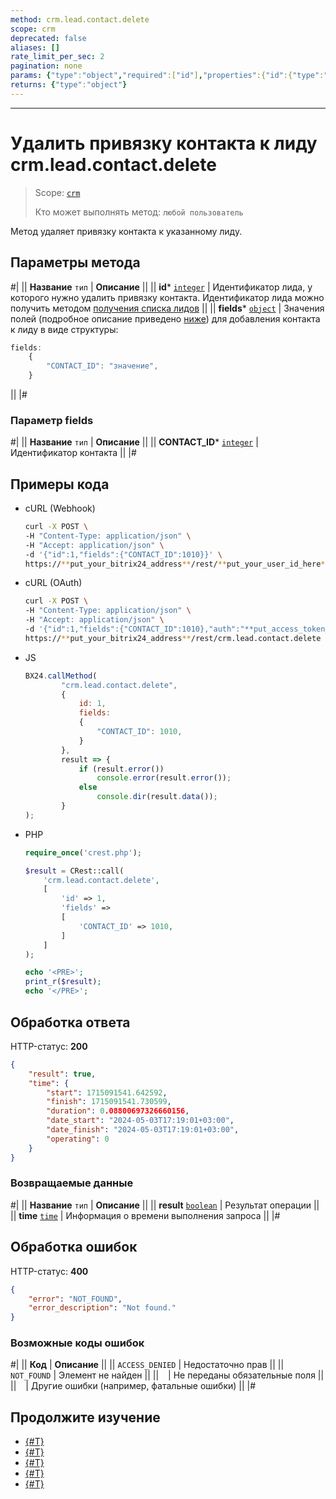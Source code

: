 ```yaml
---
method: crm.lead.contact.delete
scope: crm
deprecated: false
aliases: []
rate_limit_per_sec: 2
pagination: none
params: {"type":"object","required":["id"],"properties":{"id":{"type":"integer"}}}
returns: {"type":"object"}
---
```



---

# Удалить привязку контакта к лиду crm.lead.contact.delete

> Scope: [`crm`](../../../scopes/permissions.md)
>
> Кто может выполнять метод: `любой пользователь`

Метод удаляет привязку контакта к указанному лиду.

## Параметры метода



#|
|| **Название**
`тип` | **Описание** ||
|| **id***
[`integer`](../../../data-types.md) | Идентификатор лида, у которого нужно удалить привязку контакта. Идентификатор лида можно получить методом [получения списка лидов](../crm-lead-list.md) ||
|| **fields***
[`object`](../../../data-types.md) | Значения полей (подробное описание приведено [ниже](#parametr-fields)) для добавления контакта к лиду в виде структуры:

```js
fields:
    {
        "CONTACT_ID": "значение",
    }
```
 ||
|#

### Параметр fields



#|
|| **Название**
`тип` | **Описание** ||
|| **CONTACT_ID***
[`integer`](../../../data-types.md) | Идентификатор контакта ||
|#

## Примеры кода





- cURL (Webhook)

    ```bash
    curl -X POST \
    -H "Content-Type: application/json" \
    -H "Accept: application/json" \
    -d '{"id":1,"fields":{"CONTACT_ID":1010}}' \
    https://**put_your_bitrix24_address**/rest/**put_your_user_id_here**/**put_your_webhook_here**/crm.lead.contact.delete
    ```

- cURL (OAuth)

    ```bash
    curl -X POST \
    -H "Content-Type: application/json" \
    -H "Accept: application/json" \
    -d '{"id":1,"fields":{"CONTACT_ID":1010},"auth":"**put_access_token_here**"}' \
    https://**put_your_bitrix24_address**/rest/crm.lead.contact.delete
    ```
- JS

    ```js
    BX24.callMethod(
            "crm.lead.contact.delete",
            {
                id: 1,
                fields:
                {
                    "CONTACT_ID": 1010,
                }
            },
            result => {
                if (result.error())
                    console.error(result.error());
                else
                    console.dir(result.data());
            }
    );
    ```

- PHP

    ```php
    require_once('crest.php');

    $result = CRest::call(
        'crm.lead.contact.delete',
        [
            'id' => 1,
            'fields' =>
            [
                'CONTACT_ID' => 1010,
            ]
        ]
    );

    echo '<PRE>';
    print_r($result);
    echo '</PRE>';
    ```



## Обработка ответа

HTTP-статус: **200**

```json
{
    "result": true,
    "time": {
        "start": 1715091541.642592,
        "finish": 1715091541.730599,
        "duration": 0.08800697326660156,
        "date_start": "2024-05-03T17:19:01+03:00",
        "date_finish": "2024-05-03T17:19:01+03:00",
        "operating": 0
    }
}
```

### Возвращаемые данные

#|
|| **Название**
`тип` | **Описание** ||
|| **result**
[`boolean`](../../../data-types.md) | Результат операции ||
|| **time**
[`time`](../../../data-types.md) | Информация о времени выполнения запроса ||
|#

## Обработка ошибок

HTTP-статус: **400**

```json
{
    "error": "NOT_FOUND",
    "error_description": "Not found."
}
```



### Возможные коды ошибок

#|
|| **Код** | **Описание** ||
|| `ACCESS_DENIED` | Недостаточно прав ||
|| `NOT_FOUND` | Элемент не найден ||
|| ` ` | Не переданы обязательные поля ||
|| ` ` | Другие ошибки (например, фатальные ошибки) ||
|#



## Продолжите изучение

- [{#T}](./crm-lead-contact-add.md)
- [{#T}](./crm-lead-contact-items-get.md)
- [{#T}](./crm-lead-contact-items-set.md)
- [{#T}](./crm-lead-contact-items-delete.md)
- [{#T}](./crm-lead-contact-fields.md)
